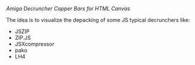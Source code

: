 *Amiga Decruncher Copper Bars for HTML Canvas*

The idea is to visualize the depacking of some JS typical decrunchers like:
- JSZIP
- ZIP.JS
- JSXcompressor
- pako
- LH4
